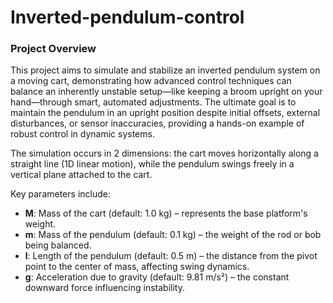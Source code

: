 # Inverted-pendulum-control

### Project Overview

This project aims to simulate and stabilize an inverted pendulum system on a moving cart, demonstrating how advanced control techniques can balance an inherently unstable setup—like keeping a broom upright on your hand—through smart, automated adjustments. The ultimate goal is to maintain the pendulum in an upright position despite initial offsets, external disturbances, or sensor inaccuracies, providing a hands-on example of robust control in dynamic systems.

The simulation occurs in 2 dimensions: the cart moves horizontally along a straight line (1D linear motion), while the pendulum swings freely in a vertical plane attached to the cart.

Key parameters include:
- **M**: Mass of the cart (default: 1.0 kg) – represents the base platform's weight.
- **m**: Mass of the pendulum (default: 0.1 kg) – the weight of the rod or bob being balanced.
- **l**: Length of the pendulum (default: 0.5 m) – the distance from the pivot point to the center of mass, affecting swing dynamics.
- **g**: Acceleration due to gravity (default: 9.81 m/s²) – the constant downward force influencing instability.